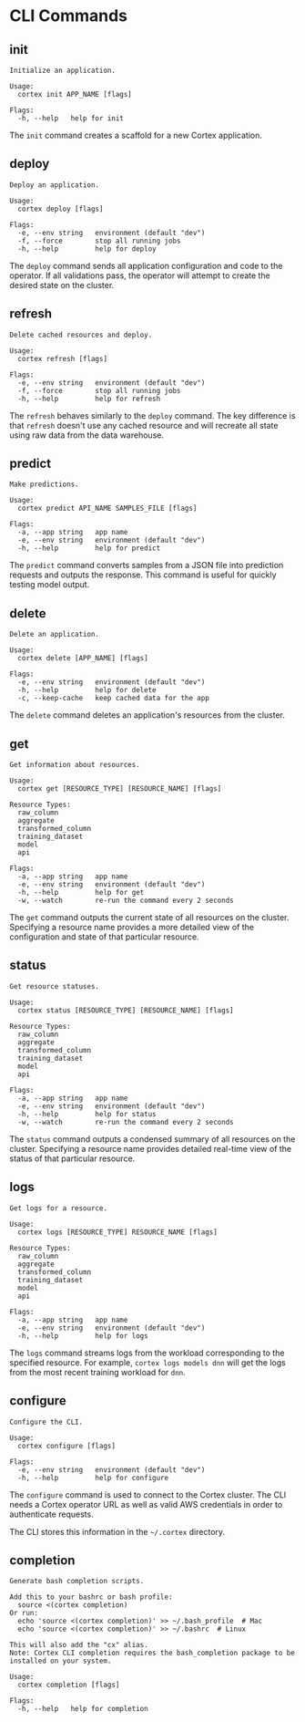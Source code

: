 # CLI Commands

## init

```
Initialize an application.

Usage:
  cortex init APP_NAME [flags]

Flags:
  -h, --help   help for init
```

The `init` command creates a scaffold for a new Cortex application.

## deploy

```
Deploy an application.

Usage:
  cortex deploy [flags]

Flags:
  -e, --env string   environment (default "dev")
  -f, --force        stop all running jobs
  -h, --help         help for deploy
```

The `deploy` command sends all application configuration and code to the operator. If all validations pass, the operator will attempt to create the desired state on the cluster.

## refresh

```
Delete cached resources and deploy.

Usage:
  cortex refresh [flags]

Flags:
  -e, --env string   environment (default "dev")
  -f, --force        stop all running jobs
  -h, --help         help for refresh
```

The `refresh` behaves similarly to the `deploy` command. The key difference is that `refresh` doesn't use any cached resource and will recreate all state using raw data from the data warehouse.

## predict

```
Make predictions.

Usage:
  cortex predict API_NAME SAMPLES_FILE [flags]

Flags:
  -a, --app string   app name
  -e, --env string   environment (default "dev")
  -h, --help         help for predict
```

The `predict` command converts samples from a JSON file into prediction requests and outputs the response. This command is useful for quickly testing model output.

## delete

```
Delete an application.

Usage:
  cortex delete [APP_NAME] [flags]

Flags:
  -e, --env string   environment (default "dev")
  -h, --help         help for delete
  -c, --keep-cache   keep cached data for the app
```

The `delete` command deletes an application's resources from the cluster.

## get

```
Get information about resources.

Usage:
  cortex get [RESOURCE_TYPE] [RESOURCE_NAME] [flags]

Resource Types:
  raw_column
  aggregate
  transformed_column
  training_dataset
  model
  api

Flags:
  -a, --app string   app name
  -e, --env string   environment (default "dev")
  -h, --help         help for get
  -w, --watch        re-run the command every 2 seconds
```

The `get` command outputs the current state of all resources on the cluster. Specifying a resource name provides a more detailed view of the configuration and state of that particular resource.

## status

```
Get resource statuses.

Usage:
  cortex status [RESOURCE_TYPE] [RESOURCE_NAME] [flags]

Resource Types:
  raw_column
  aggregate
  transformed_column
  training_dataset
  model
  api

Flags:
  -a, --app string   app name
  -e, --env string   environment (default "dev")
  -h, --help         help for status
  -w, --watch        re-run the command every 2 seconds
```

The `status` command outputs a condensed summary of all resources on the cluster. Specifying a resource name provides detailed real-time view of the status of that particular resource.

## logs

```
Get logs for a resource.

Usage:
  cortex logs [RESOURCE_TYPE] RESOURCE_NAME [flags]

Resource Types:
  raw_column
  aggregate
  transformed_column
  training_dataset
  model
  api

Flags:
  -a, --app string   app name
  -e, --env string   environment (default "dev")
  -h, --help         help for logs
```

The `logs` command streams logs from the workload corresponding to the specified resource. For example, `cortex logs models dnn` will get the logs from the most recent training workload for `dnn`.

## configure

```
Configure the CLI.

Usage:
  cortex configure [flags]

Flags:
  -e, --env string   environment (default "dev")
  -h, --help         help for configure
```

The `configure` command is used to connect to the Cortex cluster. The CLI needs a Cortex operator URL as well as valid AWS credentials in order to authenticate requests.

The CLI stores this information in the `~/.cortex` directory.

## completion

```
Generate bash completion scripts.

Add this to your bashrc or bash profile:
  source <(cortex completion)
Or run:
  echo 'source <(cortex completion)' >> ~/.bash_profile  # Mac
  echo 'source <(cortex completion)' >> ~/.bashrc  # Linux

This will also add the "cx" alias.
Note: Cortex CLI completion requires the bash_completion package to be installed on your system.

Usage:
  cortex completion [flags]

Flags:
  -h, --help   help for completion
```
